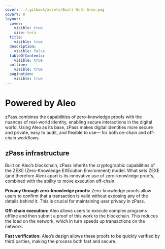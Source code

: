 ```yaml
---
cover: ../.gitbook/assets/Built With Aleo.png
coverY: 0
layout:
  cover:
    visible: true
    size: hero
  title:
    visible: true
  description:
    visible: false
  tableOfContents:
    visible: true
  outline:
    visible: true
  pagination:
    visible: true
---
```


# Powered by Aleo

zPass combines the capabilities of zero-knowledge proofs with the nuances of real-world identity, enabling secure interactions in the digital world. Using Aleo as its base, zPass makes digital identities more secure and private, easy to audit, and flexible to use— for both on-chain and off-chain workflows.

## zPass infrastructure

Built on Aleo’s blockchain, zPass inherits the cryptographic capabilities of the ZEXE (Zero-Knowledge EXEcution Environment) model. What sets ZEXE (and therefore Aleo) apart is its innovative use of zero-knowledge proofs, combined with the ability to move execution off-chain.

**Privacy through zero-knowledge proofs:** Zero-knowledge proofs allow users to confirm that a transaction is valid without exposing any of the details behind it. This is crucial for maintaining user privacy in zPass.

**Off-chain execution:** Aleo allows users to execute complex programs offline and then submit a proof of this work to the blockchain. This reduces the load on the network, which in turn speeds up transactions on the network.

**Fast verification:** Aleo’s design allows these proofs to be quickly verified by third parties, making the process both fast and secure.
